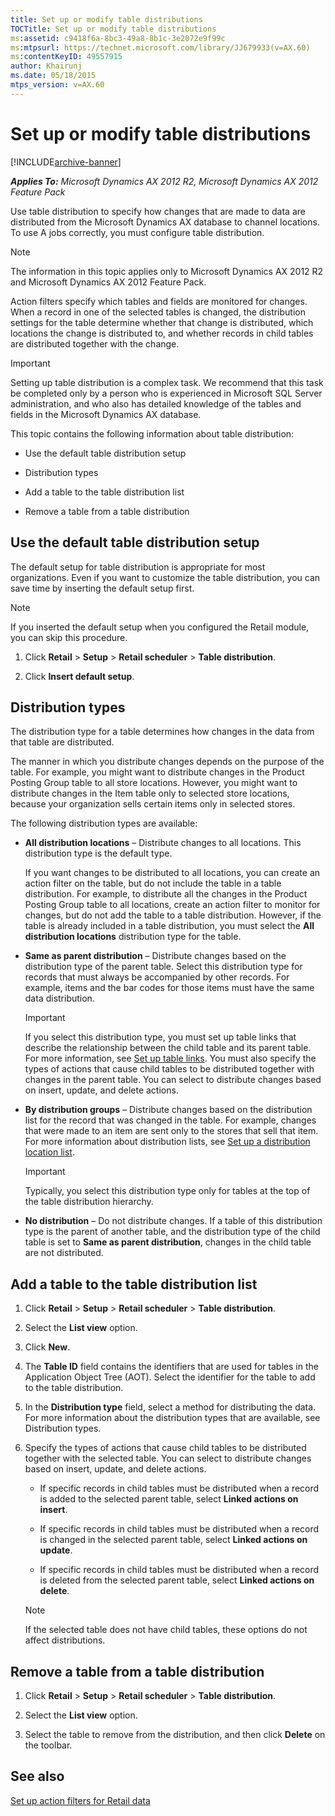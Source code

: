 ```yaml
---
title: Set up or modify table distributions
TOCTitle: Set up or modify table distributions
ms:assetid: c9418f6a-8bc3-49a8-8b1c-3e2072e9f99c
ms:mtpsurl: https://technet.microsoft.com/library/JJ679933(v=AX.60)
ms:contentKeyID: 49557915
author: Khairunj
ms.date: 05/18/2015
mtps_version: v=AX.60
---
```


# Set up or modify table distributions 


[!INCLUDE[archive-banner](includes/archive-banner.md)]


_**Applies To:** Microsoft Dynamics AX 2012 R2, Microsoft Dynamics AX 2012 Feature Pack_

Use table distribution to specify how changes that are made to data are distributed from the Microsoft Dynamics AX database to channel locations. To use A jobs correctly, you must configure table distribution.


> [!NOTE]
> <P>The information in this topic applies only to Microsoft Dynamics AX 2012 R2 and Microsoft Dynamics AX 2012 Feature Pack.</P>



Action filters specify which tables and fields are monitored for changes. When a record in one of the selected tables is changed, the distribution settings for the table determine whether that change is distributed, which locations the change is distributed to, and whether records in child tables are distributed together with the change.


> [!IMPORTANT]
> <P>Setting up table distribution is a complex task. We recommend that this task be completed only by a person who is experienced in Microsoft SQL Server administration, and who also has detailed knowledge of the tables and fields in the Microsoft Dynamics AX database.</P>



This topic contains the following information about table distribution:

  - Use the default table distribution setup

  - Distribution types

  - Add a table to the table distribution list

  - Remove a table from a table distribution

## Use the default table distribution setup

The default setup for table distribution is appropriate for most organizations. Even if you want to customize the table distribution, you can save time by inserting the default setup first.


> [!NOTE]
> <P>If you inserted the default setup when you configured the Retail module, you can skip this procedure.</P>



1.  Click **Retail** \> **Setup** \> **Retail scheduler** \> **Table distribution**.

2.  Click **Insert default setup**.

## Distribution types

The distribution type for a table determines how changes in the data from that table are distributed.

The manner in which you distribute changes depends on the purpose of the table. For example, you might want to distribute changes in the Product Posting Group table to all store locations. However, you might want to distribute changes in the Item table only to selected store locations, because your organization sells certain items only in selected stores.

The following distribution types are available:

  - **All distribution locations** – Distribute changes to all locations. This distribution type is the default type.
    
    If you want changes to be distributed to all locations, you can create an action filter on the table, but do not include the table in a table distribution. For example, to distribute all the changes in the Product Posting Group table to all locations, create an action filter to monitor for changes, but do not add the table to a table distribution. However, if the table is already included in a table distribution, you must select the **All distribution locations** distribution type for the table.

  - **Same as parent distribution** – Distribute changes based on the distribution type of the parent table. Select this distribution type for records that must always be accompanied by other records. For example, items and the bar codes for those items must have the same data distribution.
    

    > [!IMPORTANT]
    > <P>If you select this distribution type, you must set up table links that describe the relationship between the child table and its parent table. For more information, see <A href="set-up-table-links.md">Set up table links</A>. You must also specify the types of actions that cause child tables to be distributed together with changes in the parent table. You can select to distribute changes based on insert, update, and delete actions.</P>



  - **By distribution groups** – Distribute changes based on the distribution list for the record that was changed in the table. For example, changes that were made to an item are sent only to the stores that sell that item. For more information about distribution lists, see [Set up a distribution location list](set-up-a-distribution-location-list.md).
    

    > [!IMPORTANT]
    > <P>Typically, you select this distribution type only for tables at the top of the table distribution hierarchy.</P>



  - **No distribution** – Do not distribute changes. If a table of this distribution type is the parent of another table, and the distribution type of the child table is set to **Same as parent distribution**, changes in the child table are not distributed.

## Add a table to the table distribution list

1.  Click **Retail** \> **Setup** \> **Retail scheduler** \> **Table distribution**.

2.  Select the **List view** option.

3.  Click **New**.

4.  The **Table ID** field contains the identifiers that are used for tables in the Application Object Tree (AOT). Select the identifier for the table to add to the table distribution.

5.  In the **Distribution type** field, select a method for distributing the data. For more information about the distribution types that are available, see Distribution types.

6.  Specify the types of actions that cause child tables to be distributed together with the selected table. You can select to distribute changes based on insert, update, and delete actions.
    
      - If specific records in child tables must be distributed when a record is added to the selected parent table, select **Linked actions on insert**.
    
      - If specific records in child tables must be distributed when a record is changed in the selected parent table, select **Linked actions on update**.
    
      - If specific records in child tables must be distributed when a record is deleted from the selected parent table, select **Linked actions on delete**.
    

    > [!NOTE]
    > <P>If the selected table does not have child tables, these options do not affect distributions.</P>



## Remove a table from a table distribution

1.  Click **Retail** \> **Setup** \> **Retail scheduler** \> **Table distribution**.

2.  Select the **List view** option.

3.  Select the table to remove from the distribution, and then click **Delete** on the toolbar.

## See also

[Set up action filters for Retail data](set-up-action-filters-for-retail-data.md)

  


